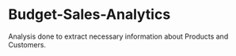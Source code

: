 # Budget-Sales-Analytics
Analysis done to extract necessary information about Products and Customers.
